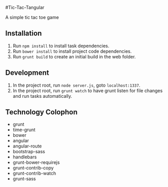 #Tic-Tac-Tangular

A simple tic tac toe game

## Installation

1. Run `npm install` to install task dependencies.
2. Run `bower install` to install project code dependencies.
3. Run `grunt build` to create an initial build in the web folder.

## Development

1. In the project root, run `node server.js`, goto `localhost:1337`.
2. In the project root, run `grunt watch` to have grunt listen for file changes and run tasks automatically.

## Technology Colophon

- grunt
- time-grunt
- bower
- angular
- angular-route
- bootstrap-sass
- handlebars
- grunt-bower-requirejs
- grunt-contrib-copy
- grunt-contrib-watch
- grunt-sass
